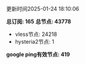 更新时间2025-01-24 18:10:06

**总订阅: 165**
**总节点: 43778**
- vless节点: 24218
- hysteria2节点: 1

**google ping有效节点: 419**
